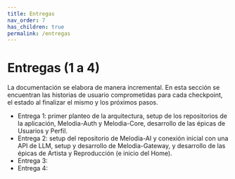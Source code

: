 ```yaml
---
title: Entregas
nav_order: 7
has_children: true
permalink: /entregas
---
```


# Entregas (1 a 4)

La documentación se elabora de manera incremental. En esta sección se encuentran las historias de usuario comprometidas para cada checkpoint, el estado al finalizar el mismo y los próximos pasos.

- Entrega 1: primer planteo de la arquitectura, setup de los repositorios de la aplicación, Melodia-Auth y Melodia-Core, desarrollo de las épicas de Usuarios y Perfil.
- Entrega 2: setup del repositorio de Melodia-AI y conexión inicial con una API de LLM, setup y desarrollo de Melodia-Gateway, y desarrollo de las épicas de Artista y Reproducción (e inicio del Home).
- Entrega 3: 
- Entrega 4: 
